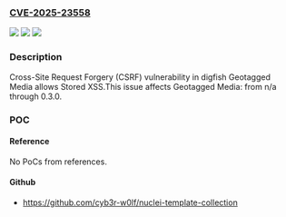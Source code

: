 ### [CVE-2025-23558](https://cve.mitre.org/cgi-bin/cvename.cgi?name=CVE-2025-23558)
![](https://img.shields.io/static/v1?label=Product&message=Geotagged%20Media&color=blue)
![](https://img.shields.io/static/v1?label=Version&message=n%2Fa%3C%3D%200.3.0%20&color=brighgreen)
![](https://img.shields.io/static/v1?label=Vulnerability&message=CWE-352%20Cross-Site%20Request%20Forgery%20(CSRF)&color=brighgreen)

### Description

Cross-Site Request Forgery (CSRF) vulnerability in digfish Geotagged Media allows Stored XSS.This issue affects Geotagged Media: from n/a through 0.3.0.

### POC

#### Reference
No PoCs from references.

#### Github
- https://github.com/cyb3r-w0lf/nuclei-template-collection

